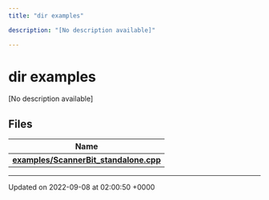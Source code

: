 ```yaml
---
title: "dir examples"

description: "[No description available]"

---
```


# dir examples

[No description available]

## Files

| Name           |
| -------------- |
| **[examples/ScannerBit_standalone.cpp](/documentation/code/files/scannerbit__standalone_8cpp/#file-examples-scannerbit-standalone-cpp)**  |






-------------------------------

Updated on 2022-09-08 at 02:00:50 +0000
